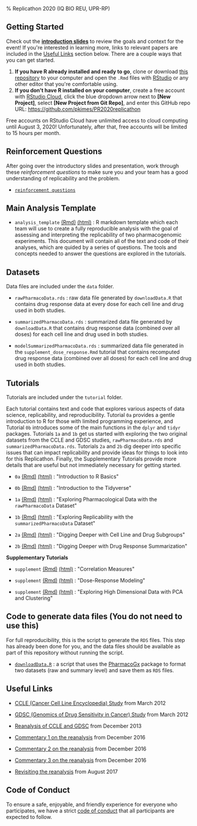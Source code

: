 % Replicathon 2020 (IQ BIO REU, UPR-RP)

## Getting Started

Check out the [**introduction slides**](https://speakerdeck.com/pkimes/20200626-iqbio-intro) to review the goals and context for the event! If you're interested in learning more, links to relevant papers are included in the [Useful Links](#useful-links) section below. There are a couple ways that you can get started.

1. **If you have R already installed and ready to go**, clone or download [this repository](https://github.com/pkimes/PR2020replicathon) to your computer and open the `.Rmd` files with [RStudio](https://rstudio.com/) or any other editor that you're comfortable using.
2. **If you don't have R installed on your computer**, create a free account with [RStudio Cloud](https://rstudio.cloud/), click the blue dropdown arrow next to **[New Project]**, select **[New Project from Git Repo]**, and enter this GitHub repo URL: https://github.com/pkimes/PR2020replicathon 

Free accounts on RStudio Cloud have unlimited access to cloud computing until August 3, 2020! Unfortunately, after that, free accounts will be limited to 15 hours per month.

## Reinforcement Questions

After going over the introductory slides and presentation, work through these *reinforcement questions* to make sure you and your team has a good understanding of replicability and the problem.

- [`reinforcement questions`](tutorials/00_reinforcement_questions.html)

## Main Analysis Template

* `analysis_template` [(Rmd)](https://github.com/pkimes/PR2020replicathon/blob/master/analysis_template.Rmd) [(html)](analysis_template.html) : R markdown template which each team will use to create a fully reproducible analysis with the goal of assessing and interpreting the replicability of two pharmacogenomic experiments. This document will contain all of the text and code of their analyses, which are quided by a series of questions. The tools and concepts needed to answer the questions are explored in the tutorials.

## Datasets

Data files are included under the `data` folder.

* `rawPharmacoData.rds` : raw data file generated by `downloadData.R` that contains drug response data at every dose for each cell line and drug used in both studies. 

* `summarizedPharmacoData.rds` : summarized data file generated by `downloadData.R` that contains drug response data (combined over all doses) for each cell line and drug used in both studies.

* `modelSummarizedPharmacoData.rds` : summarized data file generated in the `supplement_dose_response.Rmd` tutorial that contains recomputed drug response data (combined over all doses) for each cell line and drug used in both studies.

## Tutorials

Tutorials are included under the `tutorial` folder.

Each tutorial contains text and code that explores various aspects of data science, replicability, and reproducibility. Tutorial `0a` provides a gentle introduction to R for those with limited programming experience, and Tutorial `0b` introduces some of the main functions in the `dplyr` and `tidyr` packages. Tutorials `1a` and `1b` get us started with exploring the two original datasets from the CCLE and GDSC studies, `rawPharmacoData.rds` and `summarizedPharmacoData.rds`. Tutorials `2a` and `2b` dig deeper into specific issues that can impact replicability and provide ideas for things to look into for this Replicathon. Finally, the Supplementary Tutorials provide more details that are useful but not immediately necessary for getting started.

* `0a` [(Rmd)](https://github.com/pkimes/PR2020replicathon/blob/master/tutorials/0a_R_basics.Rmd) [(html)](tutorials/0a_R_basics.html) : "Introduction to R Basics"

* `0b` [(Rmd)](https://github.com/pkimes/PR2020replicathon/blob/master/tutorials/0b_R_tidyverse.Rmd) [(html)](tutorials/0b_R_tidyverse.html) : "Introduction to the Tidyverse"

* `1a` [(Rmd)](https://github.com/pkimes/PR2020replicathon/blob/master/tutorials/1a_explore_rawData.Rmd) [(html)](tutorials/1a_explore_rawData.html) : "Exploring Pharmacological Data with the `rawPharmacoData` Dataset"

* `1b` [(Rmd)](https://github.com/pkimes/PR2020replicathon/blob/master/tutorials/1b_explore_summarizedData.Rmd) [(html)](tutorials/1b_explore_summarizedData.html) : "Exploring Replicability with the `summarizedPharmacoData` Dataset"

* `2a` [(Rmd)](https://github.com/pkimes/PR2020replicathon/blob/master/tutorials/2a_deeper_subgroups.Rmd) [(html)](tutorials/2a_deeper_subgroups.html) : "Digging Deeper with Cell Line and Drug Subgroups"

* `2b` [(Rmd)](https://github.com/pkimes/PR2020replicathon/blob/master/tutorials/2b_deeper_summarization.Rmd) [(html)](tutorials/2b_deeper_summarization.html) : "Digging Deeper with Drug Response Summarization"

**Supplementary Tutorials**

* `supplement` [(Rmd)](https://github.com/pkimes/PR2020replicathon/blob/master/tutorials/supplement_correlation.Rmd) [(html)](tutorials/supplement_correlation.html) : "Correlation Measures"

* `supplement` [(Rmd)](https://github.com/pkimes/PR2020replicathon/blob/master/tutorials/supplement_dose_response.Rmd) [(html)](tutorials/supplement_dose_response.html) : "Dose-Response Modeling"

* `supplement` [(Rmd)](https://github.com/pkimes/PR2020replicathon/blob/master/tutorials/supplement_PCA_clustering.Rmd) [(html)](tutorials/supplement_PCA_clustering.html) : "Exploring High Dimensional Data with PCA and Clustering"

## Code to generate data files (You do not need to use this)

For full reproducibility, this is the script to generate the `RDS` files. This step has already been done for you, and the data files should be available as part of this repository without running the script.

* [`downloadData.R`](https://github.com/pkimes/PR2020replicathon/blob/master/downloadData.R) : a script that uses the [PharmacoGx](http://bioconductor.org/packages/PharmacoGx/) package to format two datasets (raw and summary level) and save them as `RDS` files. 

## Useful Links

* [CCLE (Cancer Cell Line Encyclopedia) Study](https://www.ncbi.nlm.nih.gov/pubmed/22460905) from March 2012

* [GDSC (Genomics of Drug Sensitivity in Cancer) Study](https://www.ncbi.nlm.nih.gov/pubmed/22460902) from March 2012

* [Reanalysis of CCLE and GDSC](https://www.ncbi.nlm.nih.gov/pubmed/24284626) from December 2013

* [Commentary 1 on the reanalysis](https://www.ncbi.nlm.nih.gov/pubmed/27905415) from December 2016

* [Commentary 2 on the reanalysis](https://www.ncbi.nlm.nih.gov/pubmed/27905421) from December 2016

* [Commentary 3 on the reanalysis](https://www.ncbi.nlm.nih.gov/pubmed/27905419) from December 2016

* [Revisiting the reanalysis](https://www.ncbi.nlm.nih.gov/pubmed/28928933) from August 2017

## Code of Conduct

To ensure a safe, enjoyable, and friendly experience for everyone who participates, we have a strict [code of conduct](code_of_conduct.html) that all participants are expected to follow.


